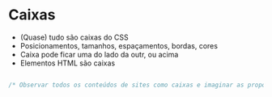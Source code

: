 # Caixas

* (Quase) tudo são caixas do CSS
* Posicionamentos, tamanhos, espaçamentos, bordas, cores
* Caixa pode ficar uma do lado da outr, ou acima
* Elementos HTML são caixas


```css

/* Observar todos os conteúdos de sites como caixas e imaginar as proporções dentro delas!*/